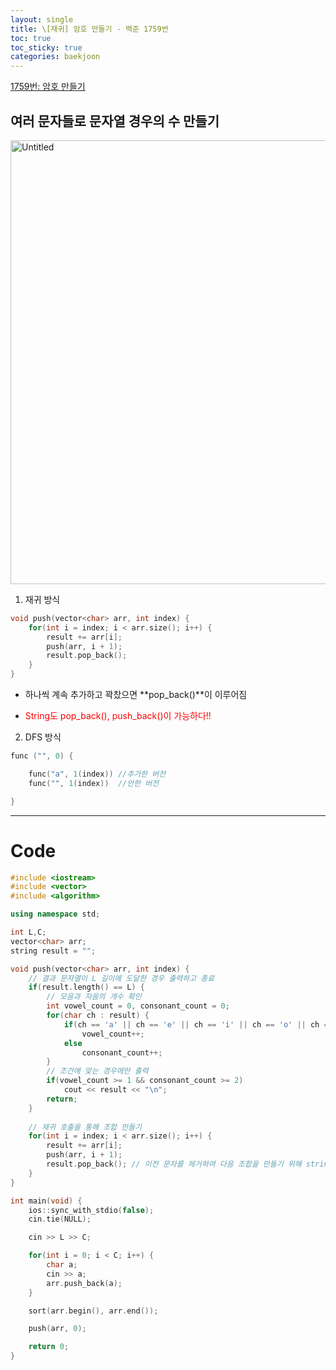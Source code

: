 ```yaml
---
layout: single
title: \[재귀] 암호 만들기 - 백준 1759번
toc: true
toc_sticky: true
categories: baekjoon
---
```


[1759번: 암호 만들기](https://www.acmicpc.net/problem/1759)

## 여러 문자들로 문자열 경우의 수 만들기

<img width="710" alt="Untitled" src="https://github.com/KimGyeongLock/KimGyeongLock.github.io/assets/63464299/4946cc6c-a433-4588-b2d3-99607e15b2ce">


1. 재귀 방식

```cpp
void push(vector<char> arr, int index) {   
    for(int i = index; i < arr.size(); i++) {
        result += arr[i];
        push(arr, i + 1);
        result.pop_back();
    }
}
```

- 하나씩 계속 추가하고 꽉찼으면 **pop_back()**이 이루어짐

- <span style="color: red">String도 pop_back(), push_back()이 가능하다!!</span>

2. DFS 방식

```cpp
func ("", 0) {

	func("a", 1(index)) //추가한 버전
	func("", 1(index))  //안한 버전

}
```

---
# Code

```cpp
#include <iostream>
#include <vector>
#include <algorithm>

using namespace std;

int L,C;
vector<char> arr;
string result = "";

void push(vector<char> arr, int index) {
    // 결과 문자열이 L 길이에 도달한 경우 출력하고 종료
    if(result.length() == L) {
        // 모음과 자음의 개수 확인
        int vowel_count = 0, consonant_count = 0;
        for(char ch : result) {
            if(ch == 'a' || ch == 'e' || ch == 'i' || ch == 'o' || ch == 'u')
                vowel_count++;
            else
                consonant_count++;
        }
        // 조건에 맞는 경우에만 출력
        if(vowel_count >= 1 && consonant_count >= 2)
            cout << result << "\n";
        return;
    }
    
    // 재귀 호출을 통해 조합 만들기
    for(int i = index; i < arr.size(); i++) {
        result += arr[i];
        push(arr, i + 1);
        result.pop_back(); // 이전 문자를 제거하여 다음 조합을 만들기 위해 string에도 pop_back이 있었네
    }
}

int main(void) {
    ios::sync_with_stdio(false);
    cin.tie(NULL);

    cin >> L >> C;

    for(int i = 0; i < C; i++) {
        char a;
        cin >> a;
        arr.push_back(a);
    }

    sort(arr.begin(), arr.end());

    push(arr, 0);

    return 0;
}
```
